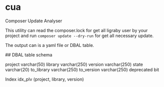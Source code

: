 # cua
Composer Update Analyser

This utility can read the composer.lock for get all ligraby user by your project and run `composer update --dry-run` for get all necessary update.

The output can is a yaml file or DBAL table.

## DBAL table schema

project varchar(50)
library varchar(250)
version varchar(250)
state varchar(20)
to_library varchar(250)
to_version varchar(250)
deprecated bit

Index idx_plv (project, library, version)


